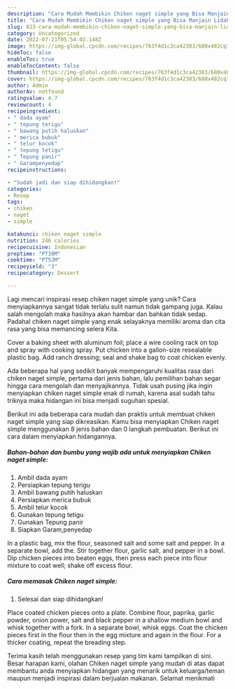```yaml
---
description: "Cara Mudah Membikin Chiken naget simple yang Bisa Manjain Lidah"
title: "Cara Mudah Membikin Chiken naget simple yang Bisa Manjain Lidah"
slug: 823-cara-mudah-membikin-chiken-naget-simple-yang-bisa-manjain-lidah
category: Uncategorized
date: 2022-07-21T05:54:02.148Z
image: https://img-global.cpcdn.com/recipes/763f4d1c3ca42383/680x482cq70/chiken-naget-simple-foto-resep-utama.jpg
hideToc: false
enableToc: true
enableTocContent: false
thumbnail: https://img-global.cpcdn.com/recipes/763f4d1c3ca42383/680x482cq70/chiken-naget-simple-foto-resep-utama.jpg
cover: https://img-global.cpcdn.com/recipes/763f4d1c3ca42383/680x482cq70/chiken-naget-simple-foto-resep-utama.jpg
author: Admin
authorAv: notfound
ratingvalue: 4.7
reviewcount: 4
recipeingredient:
- " dada ayam"
- " tepung terigu"
- " bawang putih haluskan"
- " merica bubuk"
- " telur kocok"
- " tepung tetigu"
- " Tepung panir"
- " Garampenyedap"
recipeinstructions:

- "Sudah jadi dan siap dihidangkan!"
categories:
- Resep
tags:
- chiken
- naget
- simple

katakunci: chiken naget simple 
nutrition: 246 calories
recipecuisine: Indonesian
preptime: "PT30M"
cooktime: "PT53M"
recipeyield: "3"
recipecategory: Dessert

---
```





Lagi mencari inspirasi resep chiken naget simple yang unik? Cara menyiapkannya sangat tidak terlalu sulit namun tidak gampang juga. Kalau salah mengolah maka hasilnya akan hambar dan bahkan tidak sedap. Padahal chiken naget simple yang enak selayaknya memiliki aroma dan cita rasa yang bisa memancing selera Kita.





Cover a baking sheet with aluminum foil; place a wire cooling rack on top and spray with cooking spray. Put chicken into a gallon-size resealable plastic bag. Add ranch dressing; seal and shake bag to coat chicken evenly.

Ada beberapa hal yang sedikit banyak mempengaruhi kualitas rasa dari chiken naget simple, pertama dari jenis bahan, lalu pemilihan bahan segar hingga cara mengolah dan menyajikannya. Tidak usah pusing jika ingin menyiapkan chiken naget simple enak di rumah, karena asal sudah tahu triknya maka hidangan ini bisa menjadi suguhan spesial.






Berikut ini ada beberapa cara mudah dan praktis untuk membuat chiken naget simple yang siap dikreasikan. Kamu bisa menyiapkan Chiken naget simple menggunakan 8 jenis bahan dan 0 langkah pembuatan. Berikut ini cara dalam menyiapkan hidangannya.

<!--inarticleads1-->

##### Bahan-bahan dan bumbu yang wajib ada untuk menyiapkan Chiken naget simple:

1. Ambil  dada ayam
1. Persiapkan  tepung terigu
1. Ambil  bawang putih haluskan
1. Persiapkan  merica bubuk
1. Ambil  telur kocok
1. Gunakan  tepung tetigu
1. Gunakan  Tepung panir
1. Siapkan  Garam,penyedap


In a plastic bag, mix the flour, seasoned salt and some salt and pepper. In a separate bowl, add the. Stir together flour, garlic salt, and pepper in a bowl. Dip chicken pieces into beaten eggs, then press each piece into flour mixture to coat well; shake off excess flour. 

<!--inarticleads2-->

##### Cara memasak Chiken naget simple:


1. Selesai dan siap dihidangkan!

Place coated chicken pieces onto a plate. Combine flour, paprika, garlic powder, onion power, salt and black pepper in a shallow medium bowl and whisk together with a fork. In a separate bowl, whisk eggs. Coat the chicken pieces first in the flour then in the egg mixture and again in the flour. For a thicker coating, repeat the breading step. 

Terima kasih telah menggunakan resep yang tim kami tampilkan di sini. Besar harapan kami, olahan Chiken naget simple yang mudah di atas dapat membantu anda menyiapkan hidangan yang menarik untuk keluarga/teman maupun menjadi inspirasi dalam berjualan makanan. Selamat menikmati
